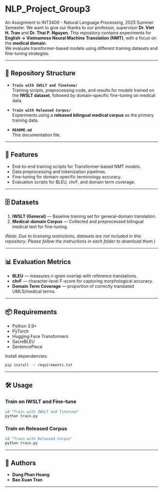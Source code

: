 # NLP_Project_Group3
An Assignment to INT3406 - Natural Language Processing, 2025 Summer Semester. We want to give our thanks to our professor, supervisor **Dr. Viet H. Tran** and **Dr. Thai P. Nguyen**.
This repository contains experiments for **English → Vietnamese Neural Machine Translation (NMT)**, with a focus on the **medical domain**.  
We evaluate transformer-based models using different training datasets and fine-tuning strategies.

---

## 📂 Repository Structure

- **`Train with IWSLT and finetune/`**  
  Training scripts, preprocessing code, and results for models trained on the **IWSLT dataset**, followed by domain-specific fine-tuning on medical data.

- **`Train with Released Corpus/`**  
  Experiments using a **released bilingual medical corpus** as the primary training data.

- **`README.md`**  
  This documentation file.

---

## 🚀 Features

- End-to-end training scripts for Transformer-based NMT models.
- Data preprocessing and tokenization pipelines.
- Fine-tuning for domain-specific terminology accuracy.
- Evaluation scripts for BLEU, chrF, and domain term coverage.

---

## 🗄 Datasets

1. **IWSLT (General)** — Baseline training set for general-domain translation.  
2. **Medical-domain Corpus** — Collected and preprocessed bilingual medical text for fine-tuning.

*(Note: Due to licensing restrictions, datasets are not included in this repository. Please follow the instructions in each folder to download them.)*

---

## 📊 Evaluation Metrics

- **BLEU** — measures n-gram overlap with reference translations.
- **chrF** — character-level F-score for capturing morphological accuracy.
- **Domain Term Coverage** — proportion of correctly translated UMLS/medical terms.

---

## 📦 Requirements

- Python 3.9+
- PyTorch
- Hugging Face Transformers
- SacreBLEU
- SentencePiece

Install dependencies:
```bash
pip install -r requirements.txt
```

---

## 🛠 Usage

### Train on IWSLT and Fine-tune
```bash
cd "Train with IWSLT and finetune"
python train.py
```

### Train on Released Corpus
```bash
cd "Train with Released Corpus"
python train.py
```

---

## 👥 Authors

- **Dung Phan Hoang** 
- **Bao Xuan Tran** 
---

